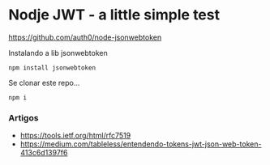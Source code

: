 # Nodje JWT - a little simple test

https://github.com/auth0/node-jsonwebtoken

Instalando a lib jsonwebtoken

    npm install jsonwebtoken

Se clonar este repo...

    npm i


### Artigos

- https://tools.ietf.org/html/rfc7519
- https://medium.com/tableless/entendendo-tokens-jwt-json-web-token-413c6d1397f6